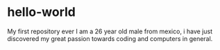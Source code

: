 # hello-world
My first repository ever
I am a 26 year old male from mexico, i have just discovered my great passion towards coding and computers in general.
